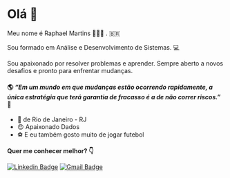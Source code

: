 # Olá 👋

Meu nome é Raphael Martins 👨🏽‍🦱  . 🇧🇷

Sou formado em Análise e Desenvolvimento de Sistemas. 💻

Sou apaixonado por resolver problemas e aprender. Sempre aberto a novos desafios e pronto para enfrentar mudanças.

#### 🌎 **_“Em um mundo em que mudanças estão ocorrendo rapidamente, a única estratégia que terá garantia de fracasso é a de não correr riscos.”_** 🧠

- 📍 de Rio de Janeiro - RJ
- 😍 Apaixonado Dados
-  ⚽ E eu também gosto muito de jogar futebol


**Quer me conhecer melhor? 👇**

[![Linkedin Badge](https://img.shields.io/badge/-Raphael%20Miranda-6633cc?style=flat-square&logo=Linkedin&logoColor=white&link=https://www.linkedin.com/in/raphael-miranda-b739b018b/)](https://www.linkedin.com/in/raphael-miranda-b739b018b/)
[![Gmail Badge](https://img.shields.io/badge/-raphaelmartins521@gmail.com-6633cc?style=flat-square&logo=Gmail&logoColor=white&link=mailto:raphaelmartins521f@gmail.com)](mailto:raphaelmartins521f@gmail.com)
